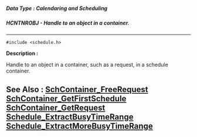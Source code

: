 ##### Data Type : Calendaring and Scheduling
##### HCNTNROBJ - Handle to an object in a container.
---
```
#include <schedule.h>
```
**Description :**

Handle to an object in a container, such as a request, in a schedule container.

**See Also :**
[SchContainer_FreeRequest](/reference/Func/SchContainer_FreeRequest)
[SchContainer_GetFirstSchedule](/reference/Func/SchContainer_GetFirstSchedule)
[SchContainer_GetRequest](/reference/Func/SchContainer_GetRequest)
[Schedule_ExtractBusyTimeRange](/reference/Func/Schedule_ExtractBusyTimeRange)
[Schedule_ExtractMoreBusyTimeRange](/reference/Func/Schedule_ExtractMoreBusyTimeRange)
---
